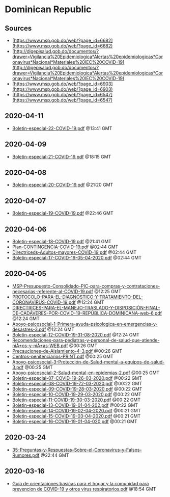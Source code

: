 # Dominican Republic

## Sources

* [https://www.msp.gob.do/web/?page_id=6682](https://www.msp.gob.do/web/?page_id=6682)
* [http://digepisalud.gob.do/documentos/?drawer=Vigilancia%20Epidemiologica*Alertas%20epidemiologicas*Coronavirus*Nacional*Materiales%20IEC%20COVID-19](http://digepisalud.gob.do/documentos/?drawer=Vigilancia%20Epidemiologica*Alertas%20epidemiologicas*Coronavirus*Nacional*Materiales%20IEC%20COVID-19)
* [https://www.msp.gob.do/web/?page_id=6903](https://www.msp.gob.do/web/?page_id=6903)
* [https://www.msp.gob.do/web/?page_id=6547](https://www.msp.gob.do/web/?page_id=6547)


## 2020-04-11

* [Boletin-especial-22-COVID-19.pdf](fdebc5a7cb2f413ab191d32e2a6eb810618c0fab/file.pdf) @13:41 GMT

## 2020-04-09

* [Boletin-especial-21-COVID-19.pdf](6ad7e0bf9cc7e1fcf89c62199d919c3d2c5c92f5/file.pdf) @18:15 GMT

## 2020-04-08

* [Boletin-especial-20-COVID-19.pdf](16e1f663484ecab551b7a8f631c42ea94211559d/file.pdf) @21:20 GMT

## 2020-04-07

* [Boletin-especial-19-COVID-19.pdf](0aeaaf0c7148c2818ac41c155c98c6d8c11846f5/file.pdf) @22:46 GMT

## 2020-04-06

* [Boletin-especial-18-COVID-19.pdf](f608aab786bc35d2b329fb97ba707d782b3ba2b1/file.pdf) @21:41 GMT
* [Plan-CONTINGENCIA-COVID-19.pdf](fd7f2480f2b8709db08622d7efb9b8a676ba8d72/file.pdf) @02:44 GMT
* [Directriceds-Adultos-mayores-COVID-19.pdf](073e8c4fc1eba1bcd97500e8d2cee94819b1f831/file.pdf) @02:44 GMT
* [Boletin-especial-17-COVID-19-05-04-2020.pdf](0cdd1842c91d2720fa1f8096d60012a3b0eca495/file.pdf) @02:44 GMT

## 2020-04-05

* [MSP-Presupuesto-Consolidado-PIC-para-compras-y-contrataciones-necesarias-referente-al-COVID-19.pdf](a2b39eb23d5e74da750eb3df11d9b406b04e7d7f/file.pdf) @12:25 GMT
* [PROTOCOLO-PARA-EL-DIAGNÓSTICO-Y-TRATAMIENTO-DEL-CORONAVIRUS-COVID-19.pdf](10816792a338b52bd5f286f6e61b7f24ac40d1ba/file.pdf) @12:24 GMT
* [DIRECTRICES-PARA-EL-MANEJO-TRASLADO-Y-DISPOSICIÓN-FINAL-DE-CADÁVERES-POR-COVID-19-REPÚBLICA-DOMINICANA-web-6.pdf](a7194e0b5847a5eb1f1f0ef60584e79cd0dfd965/file.pdf) @12:24 GMT
* [Apoyo-psicosocial-1-Primera-ayuda-psicologica-en-emergencias-y-desastres-3.pdf](b80db92f2cc72a223411129293f826f342611963/file.pdf) @12:24 GMT
* [Boletin-especial-12-COVID-19-31-08-2020.pdf](4d14beb29cca457e4735a0afa308c6f16970bec6/file.pdf) @12:24 GMT
* [Recomendaciones-para-pediatras-y-personal-de-salud-que-atiende-niÃ±os-y-niÃ±as-WEB.pdf](dab1ee71852064e6f83d4ec66f916756f078b665/file.pdf) @00:26 GMT
* [Precauciones-de-Aislamiento-4-3.pdf](fbe8fb4748f9fdf27659b0ddad7703d1d95f48aa/file.pdf) @00:26 GMT
* [Centros-penitenciarios-PRINT.pdf](ffa9113da442b3369980c6165003783cbd571054/file.pdf) @00:25 GMT
* [Apoyo-psicosocial-3-Protección-de-Salud-mental-a-equipos-de-salud-3.pdf](1d49188d250422596ec73f9ae85bc8172cf33f0c/file.pdf) @00:25 GMT
* [Apoyo-psicosocial-2-Salud-mental-en-epidemias-2.pdf](01d91cd37e366c14de0cd994e5b4da855a98ffff/file.pdf) @00:25 GMT
* [Boletin-especial-07-COVID-19-26-03-2020.pdf](176cf38cfb0d0d7adcce74627083f8c6d01ac93e/file.pdf) @00:22 GMT
* [Boletin-especial-08-COVID-19-72-03-2020.pdf](456168b7f9926e411857a97359d45fa1b4a54dcb/file.pdf) @00:22 GMT
* [Boletin-especial-09-COVID-19-28-03-2020.pdf](0341025497c07d304d29e2cb377631e2cf5aac6b/file.pdf) @00:22 GMT
* [Boletin-especial-10-COVID-19-29-03-2020.pdf](74cef14fd06aaef77e895dc36b8087bb5a10e0d9/file.pdf) @00:22 GMT
* [Boletin-especial-11-COVID-19-30-03-2020.pdf](1ef00f90e89c1bafcd9486e122df4c8fbe7141ed/file.pdf) @00:22 GMT
* [Boletin-especial-13-COVID-19-01-04-202.pdf](ec2753cde610a88e22c63afa956311d636855da0/file.pdf) @00:22 GMT
* [Boletin-especial-14-COVID-19-02-04-2020.pdf](3aecbce243f864866dff1d999d794349f3b78a78/file.pdf) @00:21 GMT
* [Boletin-especial-15-COVID-19-03-04-2020.pdf](78cac363f0f9315b5953e264c8aa2e10c0041dc6/file.pdf) @00:21 GMT
* [Boletin-especial-16-COVID-19-01-04-020.pdf](a344c2e98dbd540494e1d1e97be2f0ee9a19be8a/file.pdf) @00:21 GMT

## 2020-03-24

* [35-Preguntas-y-Respuestas-Sobre-el-Coronavirus-y-Falsos-Rumores.pdf](4af4e26b2d4c2b32fe549e91a7d01fe603f883a5/file.pdf) @22:44 GMT

## 2020-03-16

* [Guia de orientaciones basicas para el hogar y la comunidad para prevencion de COVID-19 y otros virus respiratorios.pdf](6ade1418fa428e2b9f1a743c6bce2764e3e819fc/file.pdf) @18:54 GMT
